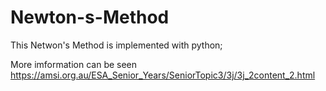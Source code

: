 # Newton-s-Method

This Netwon's Method is implemented with python; 

More imformation can be seen https://amsi.org.au/ESA_Senior_Years/SeniorTopic3/3j/3j_2content_2.html
